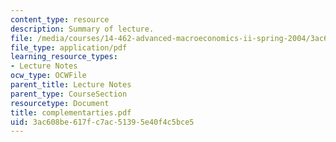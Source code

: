 ```yaml
---
content_type: resource
description: Summary of lecture.
file: /media/courses/14-462-advanced-macroeconomics-ii-spring-2004/3ac608be617fc7ac51395e40f4c5bce5_complementarties.pdf
file_type: application/pdf
learning_resource_types:
- Lecture Notes
ocw_type: OCWFile
parent_title: Lecture Notes
parent_type: CourseSection
resourcetype: Document
title: complementarties.pdf
uid: 3ac608be-617f-c7ac-5139-5e40f4c5bce5
---
```

